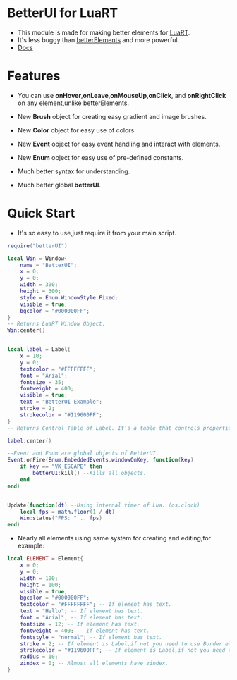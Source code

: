 # BetterUI for LuaRT
- This module is made for making better elements for [LuaRT](https://github.com/samyeyo/LuaRT/).
- It's less buggy than [betterElements](https://github.com/zeykatecool/betterElements) and more powerful.
- [Docs](https://github.com/zeykatecool/betterUI/tree/main/docs)

# Features
- You can use **onHover**,**onLeave**,**onMouseUp**,**onClick**, and **onRightClick** on any element,unlike betterElements.

- New **Brush** object for creating easy gradient and image brushes.

- New **Color** object for easy use of colors.

- New **Event** object for easy event handling and interact with elements.

- New **Enum** object for easy use of pre-defined constants.

- Much better syntax for understanding.

- Much better global **betterUI**.

# Quick Start
- It's so easy to use,just require it from your main script.
```lua
require("betterUI")

local Win = Window{
    name = "BetterUI";
    x = 0;
    y = 0;
    width = 300;
    height = 300;
    style = Enum.WindowStyle.Fixed;
    visible = true;
    bgcolor = "#000000FF";
}
-- Returns LuaRT Window Object.
Win:center()


local label = Label{
    x = 10;
    y = 0;
    textcolor = "#FFFFFFFF";
    font = "Arial";
    fontsize = 35;
    fontweight = 400;
    visible = true;
    text = "BetterUI Example";
    stroke = 2;
    strokecolor = "#119600FF";
}
-- Returns Control_Table of Label. It's a table that controls properties of the label not the object because canvas:print() returns void.

label:center()

--Event and Enum are global objects of BetterUI.
Event:onFire(Enum.EmbeddedEvents.windowOnKey, function(key)
    if key == "VK_ESCAPE" then
        betterUI:kill() --Kills all objects.
    end
end)


Update(function(dt) --Using internal timer of Lua. (os.clock)
    local fps = math.floor(1 / dt)
    Win:status("FPS: " .. fps)
end)
```

- Nearly all elements using same system for creating and editing,for example:

```lua
local ELEMENT = Element{
    x = 0;
    y = 0;
    width = 100;
    height = 100;
    visible = true;
    bgcolor = "#000000FF";
    textcolor = "#FFFFFFFF"; -- If element has text.
    text = "Hello"; -- If element has text.
    font = "Arial"; -- If element has text.
    fontsize = 12; -- If element has text.
    fontweight = 400; -- If element has text.
    fontstyle = "normal"; -- If element has text.
    stroke = 2; -- If element is Label,if not you need to use Border element.
    strokecolor = "#119600FF"; -- If element is Label,if not you need to use Border element.
    radius = 10;
    zindex = 0; -- Almost all elements have zindex.
}
```

